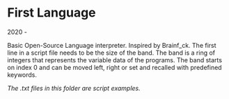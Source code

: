 # First Language #
2020 -

Basic Open-Source Language interpreter.
Inspired by Brainf_ck.
The first line in a script file needs to be the size of the band.
The band is a ring of integers that represents the variable data of the programs.
The band starts on index 0 and can be moved left, right or set and recalled with predefined keywords.

*The .txt files in this folder are script examples.*